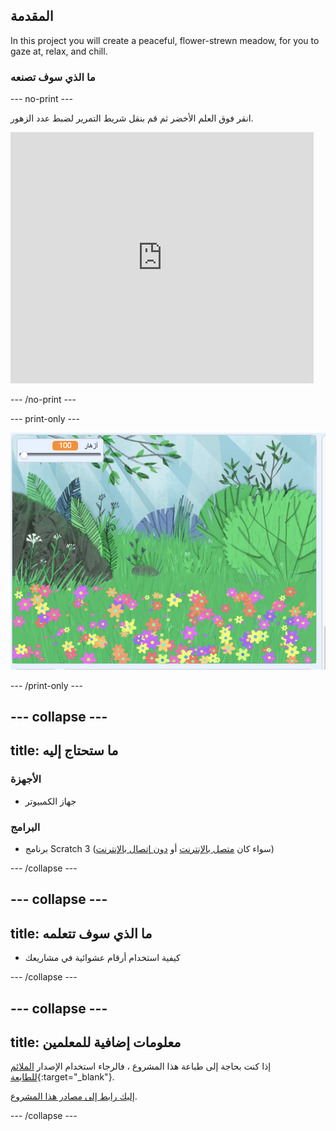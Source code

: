 ## المقدمة

In this project you will create a peaceful, flower-strewn meadow, for you to gaze at, relax, and chill.

### ما الذي سوف تصنعه

--- no-print ---

انقر فوق العلم الأخضر ثم قم بنقل شريط التمرير لضبط عدد الزهور.

<div>
<iframe src="https://scratch.mit.edu/projects/392040712/embed" allowtransparency="true" width="485" height="402" frameborder="0" scrolling="no" allowfullscreen></iframe>
</div>

--- /no-print ---

--- print-only ---

![المشروع كامل](images/banner.png)

--- /print-only ---

--- collapse ---
---
title: ما ستحتاج إليه
---

### الأجهزة

- جهاز الكمبيوتر

### البرامج

+ برنامج Scratch 3 (سواء كان [متصل بالإنترنت](http://rpf.io/scratchon) أو [دون إتصال بالإنترنت](http://rpf.io/scratchoff))

--- /collapse ---

--- collapse ---
---
title: ما الذي سوف تتعلمه
---

- كيفية استخدام أرقام عشوائية في مشاريعك

--- /collapse ---

--- collapse ---
---
title: معلومات إضافية للمعلمين
---

إذا كنت بحاجة إلى طباعة هذا المشروع ، فالرجاء استخدام الإصدار [الملائم للطابعة](https://projects.raspberrypi.org/en/projects/mindful-meadow/print){:target="_blank"}.

[إليك رابط إلى مصادر هذا المشروع](http://rpf.io/p/en/mindful-meadow-get).

--- /collapse ---
